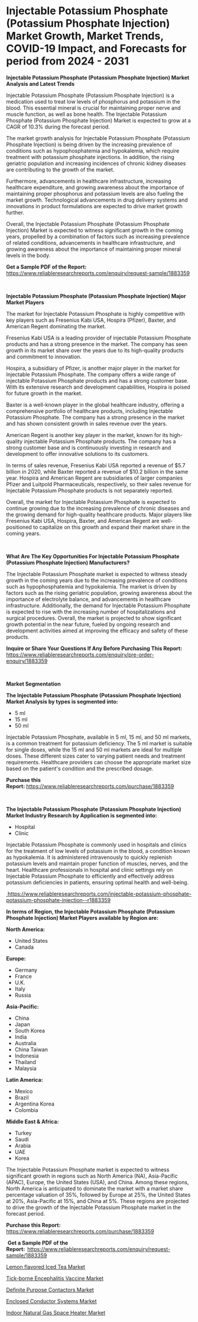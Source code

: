 <p><h1>Injectable Potassium Phosphate (Potassium Phosphate Injection) Market Growth, Market Trends, COVID-19 Impact, and Forecasts for period from 2024 - 2031</h1></p><p><strong>Injectable Potassium Phosphate (Potassium Phosphate Injection) Market Analysis and Latest Trends</strong></p>
<p><p>Injectable Potassium Phosphate (Potassium Phosphate Injection) is a medication used to treat low levels of phosphorus and potassium in the blood. This essential mineral is crucial for maintaining proper nerve and muscle function, as well as bone health. The Injectable Potassium Phosphate (Potassium Phosphate Injection) Market is expected to grow at a CAGR of 10.3% during the forecast period.</p><p>The market growth analysis for Injectable Potassium Phosphate (Potassium Phosphate Injection) is being driven by the increasing prevalence of conditions such as hypophosphatemia and hypokalemia, which require treatment with potassium phosphate injections. In addition, the rising geriatric population and increasing incidences of chronic kidney diseases are contributing to the growth of the market.</p><p>Furthermore, advancements in healthcare infrastructure, increasing healthcare expenditure, and growing awareness about the importance of maintaining proper phosphorus and potassium levels are also fueling the market growth. Technological advancements in drug delivery systems and innovations in product formulations are expected to drive market growth further.</p><p>Overall, the Injectable Potassium Phosphate (Potassium Phosphate Injection) Market is expected to witness significant growth in the coming years, propelled by a combination of factors such as increasing prevalence of related conditions, advancements in healthcare infrastructure, and growing awareness about the importance of maintaining proper mineral levels in the body.</p></p>
<p><strong>Get a Sample PDF of the Report:&nbsp;</strong> <a href="https://www.reliableresearchreports.com/enquiry/request-sample/1883359">https://www.reliableresearchreports.com/enquiry/request-sample/1883359</a></p>
<p>&nbsp;</p>
<p><strong>Injectable Potassium Phosphate (Potassium Phosphate Injection) Major Market Players</strong></p>
<p><p>The market for Injectable Potassium Phosphate is highly competitive with key players such as Fresenius Kabi USA, Hospira (Pfizer), Baxter, and American Regent dominating the market. </p><p>Fresenius Kabi USA is a leading provider of injectable Potassium Phosphate products and has a strong presence in the market. The company has seen growth in its market share over the years due to its high-quality products and commitment to innovation. </p><p>Hospira, a subsidiary of Pfizer, is another major player in the market for Injectable Potassium Phosphate. The company offers a wide range of injectable Potassium Phosphate products and has a strong customer base. With its extensive research and development capabilities, Hospira is poised for future growth in the market.</p><p>Baxter is a well-known player in the global healthcare industry, offering a comprehensive portfolio of healthcare products, including Injectable Potassium Phosphate. The company has a strong presence in the market and has shown consistent growth in sales revenue over the years.</p><p>American Regent is another key player in the market, known for its high-quality injectable Potassium Phosphate products. The company has a strong customer base and is continuously investing in research and development to offer innovative solutions to its customers.</p><p>In terms of sales revenue, Fresenius Kabi USA reported a revenue of $5.7 billion in 2020, while Baxter reported a revenue of $10.2 billion in the same year. Hospira and American Regent are subsidiaries of larger companies Pfizer and Luitpold Pharmaceuticals, respectively, so their sales revenue for Injectable Potassium Phosphate products is not separately reported. </p><p>Overall, the market for Injectable Potassium Phosphate is expected to continue growing due to the increasing prevalence of chronic diseases and the growing demand for high-quality healthcare products. Major players like Fresenius Kabi USA, Hospira, Baxter, and American Regent are well-positioned to capitalize on this growth and expand their market share in the coming years.</p></p>
<p>&nbsp;</p>
<p><strong>What Are The Key Opportunities For Injectable Potassium Phosphate (Potassium Phosphate Injection) Manufacturers?</strong></p>
<p><p>The Injectable Potassium Phosphate market is expected to witness steady growth in the coming years due to the increasing prevalence of conditions such as hypophosphatemia and hypokalemia. The market is driven by factors such as the rising geriatric population, growing awareness about the importance of electrolyte balance, and advancements in healthcare infrastructure. Additionally, the demand for Injectable Potassium Phosphate is expected to rise with the increasing number of hospitalizations and surgical procedures. Overall, the market is projected to show significant growth potential in the near future, fueled by ongoing research and development activities aimed at improving the efficacy and safety of these products.</p></p>
<p><strong>Inquire or Share Your Questions If Any Before Purchasing This Report:</strong> <a href="https://www.reliableresearchreports.com/enquiry/pre-order-enquiry/1883359">https://www.reliableresearchreports.com/enquiry/pre-order-enquiry/1883359</a></p>
<p>&nbsp;</p>
<p><strong>Market Segmentation</strong></p>
<p><strong>The Injectable Potassium Phosphate (Potassium Phosphate Injection) Market Analysis by types is segmented into:</strong></p>
<p><ul><li>5 ml</li><li>15 ml</li><li>50 ml</li></ul></p>
<p><p>Injectable Potassium Phosphate, available in 5 ml, 15 ml, and 50 ml markets, is a common treatment for potassium deficiency. The 5 ml market is suitable for single doses, while the 15 ml and 50 ml markets are ideal for multiple doses. These different sizes cater to varying patient needs and treatment requirements. Healthcare providers can choose the appropriate market size based on the patient's condition and the prescribed dosage.</p></p>
<p><strong>Purchase this Report:&nbsp;</strong><a href="https://www.reliableresearchreports.com/purchase/1883359">https://www.reliableresearchreports.com/purchase/1883359</a></p>
<p>&nbsp;</p>
<p><strong>The Injectable Potassium Phosphate (Potassium Phosphate Injection) Market Industry Research by Application is segmented into:</strong></p>
<p><ul><li>Hospital</li><li>Clinic</li></ul></p>
<p><p>Injectable Potassium Phosphate is commonly used in hospitals and clinics for the treatment of low levels of potassium in the blood, a condition known as hypokalemia. It is administered intravenously to quickly replenish potassium levels and maintain proper function of muscles, nerves, and the heart. Healthcare professionals in hospital and clinic settings rely on Injectable Potassium Phosphate to efficiently and effectively address potassium deficiencies in patients, ensuring optimal health and well-being.</p></p>
<p><a href="https://www.reliableresearchreports.com/injectable-potassium-phosphate-potassium-phosphate-injection--r1883359">&nbsp;https://www.reliableresearchreports.com/injectable-potassium-phosphate-potassium-phosphate-injection--r1883359</a></p>
<p><strong>In terms of Region, the Injectable Potassium Phosphate (Potassium Phosphate Injection) Market Players available by Region are:</strong></p>
<p>
    <p> <strong> North America: </strong>
        <ul>
            <li>United States</li>
            <li>Canada</li>
        </ul>
        </p> 
    <p> <strong> Europe: </strong>
        <ul>
            <li>Germany</li>
            <li>France</li>
            <li>U.K.</li>
            <li>Italy</li>
            <li>Russia</li>
        </ul>
        </p> 
    <p> <strong> Asia-Pacific: </strong>
        <ul>
            <li>China</li>
            <li>Japan</li>
            <li>South Korea</li>
            <li>India</li>
            <li>Australia</li>
            <li>China Taiwan</li>
            <li>Indonesia</li>
            <li>Thailand</li>
            <li>Malaysia</li>
        </ul>
        </p> 
    <p> <strong> Latin America: </strong>
        <ul>
            <li>Mexico</li>
            <li>Brazil</li>
            <li>Argentina Korea</li>
            <li>Colombia</li>
        </ul>
        </p> 
    <p> <strong> Middle East & Africa: </strong>
        <ul>
            <li>Turkey</li>
            <li>Saudi</li>
            <li>Arabia</li>
            <li>UAE</li>
            <li>Korea</li>
        </ul>
    </p>
    </p>
<p><p>The Injectable Potassium Phosphate market is expected to witness significant growth in regions such as North America (NA), Asia-Pacific (APAC), Europe, the United States (USA), and China. Among these regions, North America is anticipated to dominate the market with a market share percentage valuation of 35%, followed by Europe at 25%, the United States at 20%, Asia-Pacific at 15%, and China at 5%. These regions are projected to drive the growth of the Injectable Potassium Phosphate market in the forecast period.</p></p>
<p><strong>Purchase this Report: </strong><a href="https://www.reliableresearchreports.com/purchase/1883359">https://www.reliableresearchreports.com/purchase/1883359</a></p>
<p>&nbsp;<strong>Get a Sample PDF of the Report:&nbsp;&nbsp;</strong><a href="https://www.reliableresearchreports.com/enquiry/request-sample/1883359">https://www.reliableresearchreports.com/enquiry/request-sample/1883359</a></p>
<p><strong></strong></p>
<p><p><a href="https://www.linkedin.com/pulse/global-lemon-flavored-iced-tea-market-size-share-analysis-vu6ff?trackingId=eJqskhBBSTSaEkmuCKKcZQ%3D%3D">Lemon flavored Iced Tea Market</a></p><p><a href="https://github.com/angelajermaine/Market-Research-Report-List-4/blob/main/tick-borne-encephalitis-vaccine-market.md">Tick-borne Encephalitis Vaccine Market</a></p><p><a href="https://www.linkedin.com/pulse/definite-purpose-contactors-market-overview-global-trends-ekf7e?trackingId=MSIbMW1KSCOKVM3sWJalmw%3D%3D">Definite Purpose Contactors Market</a></p><p><a href="https://medium.com/@bulahhamill88/an-in-depth-analysis-of-the-global-enclosed-conductor-systems-market-scope-and-its-rapid-growing-4-3-cba9ba44f644">Enclosed Conductor Systems Market</a></p><p><a href="https://medium.com/@shjdk3536/global-indoor-natural-gas-space-heater-industry-research-report-competitive-landscape-market-8e61d11552f8">Indoor Natural Gas Space Heater Market</a></p></p>
